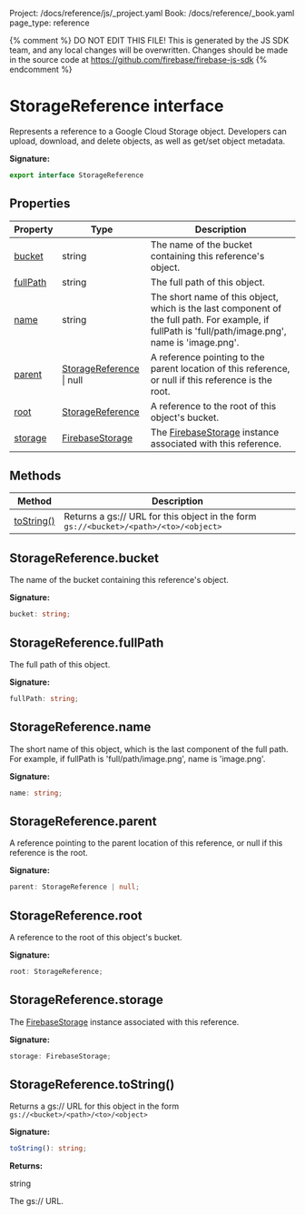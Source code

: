 Project: /docs/reference/js/_project.yaml
Book: /docs/reference/_book.yaml
page_type: reference

{% comment %}
DO NOT EDIT THIS FILE!
This is generated by the JS SDK team, and any local changes will be
overwritten. Changes should be made in the source code at
https://github.com/firebase/firebase-js-sdk
{% endcomment %}

# StorageReference interface
Represents a reference to a Google Cloud Storage object. Developers can upload, download, and delete objects, as well as get/set object metadata.

<b>Signature:</b>

```typescript
export interface StorageReference 
```

## Properties

|  Property | Type | Description |
|  --- | --- | --- |
|  [bucket](./storage.storagereference.md#storagereferencebucket) | string | The name of the bucket containing this reference's object. |
|  [fullPath](./storage.storagereference.md#storagereferencefullpath) | string | The full path of this object. |
|  [name](./storage.storagereference.md#storagereferencename) | string | The short name of this object, which is the last component of the full path. For example, if fullPath is 'full/path/image.png', name is 'image.png'. |
|  [parent](./storage.storagereference.md#storagereferenceparent) | [StorageReference](./storage.storagereference.md#storagereference_interface) \| null | A reference pointing to the parent location of this reference, or null if this reference is the root. |
|  [root](./storage.storagereference.md#storagereferenceroot) | [StorageReference](./storage.storagereference.md#storagereference_interface) | A reference to the root of this object's bucket. |
|  [storage](./storage.storagereference.md#storagereferencestorage) | [FirebaseStorage](./storage.firebasestorage.md#firebasestorage_interface) | The [FirebaseStorage](./storage.firebasestorage.md#firebasestorage_interface) instance associated with this reference. |

## Methods

|  Method | Description |
|  --- | --- |
|  [toString()](./storage.storagereference.md#storagereferencetostring) | Returns a gs:// URL for this object in the form <code>gs://&lt;bucket&gt;/&lt;path&gt;/&lt;to&gt;/&lt;object&gt;</code> |

## StorageReference.bucket

The name of the bucket containing this reference's object.

<b>Signature:</b>

```typescript
bucket: string;
```

## StorageReference.fullPath

The full path of this object.

<b>Signature:</b>

```typescript
fullPath: string;
```

## StorageReference.name

The short name of this object, which is the last component of the full path. For example, if fullPath is 'full/path/image.png', name is 'image.png'.

<b>Signature:</b>

```typescript
name: string;
```

## StorageReference.parent

A reference pointing to the parent location of this reference, or null if this reference is the root.

<b>Signature:</b>

```typescript
parent: StorageReference | null;
```

## StorageReference.root

A reference to the root of this object's bucket.

<b>Signature:</b>

```typescript
root: StorageReference;
```

## StorageReference.storage

The [FirebaseStorage](./storage.firebasestorage.md#firebasestorage_interface) instance associated with this reference.

<b>Signature:</b>

```typescript
storage: FirebaseStorage;
```

## StorageReference.toString()

Returns a gs:// URL for this object in the form `gs://<bucket>/<path>/<to>/<object>`

<b>Signature:</b>

```typescript
toString(): string;
```
<b>Returns:</b>

string

The gs:// URL.

